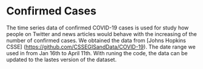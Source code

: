 # Confirmed Cases
The time series data of confirmed COVID-19 cases is used for study how people on Twitter and news articles would behave with the increasing of the number of confirmed cases. We obtained the data from [Johns Hopkins CSSE] (https://github.com/CSSEGISandData/COVID-19). The date range we used in from Jan 16th to April 11th. With runing the code, the data can be updated to the lastes version of the dataset. 
